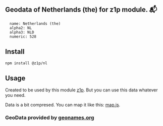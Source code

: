 
## Geodata of Netherlands (the) for z1p module. :mailbox_with_mail:

```
  name: Netherlands (the)
  alpha2: NL
  alpha3: NLD
  numeric: 528
```

## Install

```
npm install @z1p/nl
```

## Usage

Created to be used by this module [z1p](https://github.com/vzhufk/z1p).
But you can use this data whatever you need.

Data is a bit compresed. You can map it like this: [map.js](https://github.com/vzhufk/z1p/blob/master/src/map.js).

### GeoData provided by **[geonames.org](http://www.geonames.org/)**
